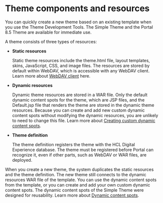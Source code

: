 # Theme components and resources

You can quickly create a new theme based on an existing template when you use the Theme Development Tools. The Simple Theme and the Portal 8.5 Theme are available for immediate use.

A theme consists of three types of resources:

-   **Static resources**

    Static theme resources include the theme.html file, layout templates, skins, JavaScript, CSS, and image files. The resources are stored by default within WebDAV, which is accessible with any WebDAV client. Learn more about [WebDAV client](../../../manage_content/wcm_delivery/webdav/administer_webdav/index.md) here.

-   **Dynamic resources**

    Dynamic theme resources are stored in a WAR file. Only the default dynamic content spots for the theme, which are JSP files, and the Default.jsp file that renders the theme are stored in the dynamic theme resources. Because you can create and add new custom dynamic content spots without modifying the dynamic resources, you are unlikely to need to change this file. Learn more about [Creating custom dynamic content spots](../customizing_theme/dynamic_content_spots/themeopt_themedev_create_dynamic_content_spots.md).

-   **Theme definition**

    The theme definition registers the theme with the HCL Digital Experience database. The theme must be registered before Portal can recognize it, even if other parts, such as WebDAV or WAR files, are deployed.


When you create a new theme, the system duplicates the static resources and the theme definition. The new theme still connects to the dynamic resources WAR file of the template. You can use the dynamic content spots from the template, or you can create and add your own custom dynamic content spots. The dynamic content spots of the Simple Theme were designed for reusability. Learn more about [Dynamic content spots](../customizing_theme/dynamic_content_spots/index.md).


